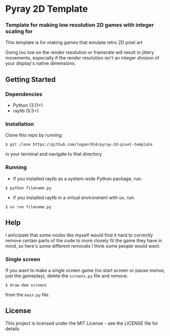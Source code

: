 # Pyray 2D Template
### Template for making low resolution 2D games with integer scaling for 

  This template is for making games that emulate retro 2D pixel art 
  
  Going too low on the render resolution or framerate will result in jittery movements, especially if the render resolution isn't an integer division of your display's native dimensions.


## Getting Started
### Dependencies

* Python (3.11+)
* raylib (5.5+)

### Installation

Clone this repo by running:
```
$ git clone https://github.com/loganr914/pyray-2d-pixel-template
```
in your terminal and navigate to that directory

### Running

* If you installed raylib as a system-wide Python package, run:
```
$ python filename.py
```
* If you installed raylib in a virtual environment with uv, run:
```
$ uv run filename.py
```

## Help

I anticipate that some noobs like myself would find it hard to correctly remove certain parts of the code to more closely fit the game they have in mind, so here's some different removals I think some people would want:

### Single screen

If you want to make a single screen game (no start screen or pause menus, just the gameplay), delete the ```screens.py``` file and remove:
```
$ draw dem screens
```
from the ```main.py``` file.

## License

This project is licensed under the MIT License - see the LICENSE file for details
